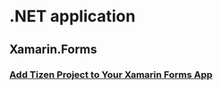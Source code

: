 # .NET application

## Xamarin.Forms

### [Add Tizen Project to Your Xamarin Forms App](dotnet/xamarin/dotnet/xamarin/add-tizen-project-to-your-xamarin-forms-app.md)

